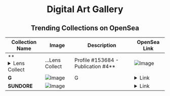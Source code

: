 <div align="center">

# Digital Art Gallery

## Trending Collections on OpenSea

| Collection Name                       | Image                                                                                     | Description                       | OpenSea Link                                                                                          |
|---------------------------------------|-------------------------------------------------------------------------------------------|-----------------------------------|--------------------------------------------------------------------------------------------------------|
| **<details><summary>Lens Collect | ...</summary>Lens Collect | Profile #153684 - Publication #4</details>** | ![Image](https://i.seadn.io/s/raw/files/9f1a6ecfdc2e83834cefa9f5cebc57be.png?w=500&auto=format?w=200&auto=format) |  | <details><summary>Link</summary>[Lens Collect | Profile #153684 - Publication #4](https://opensea.io/collection/lens-collect-profile-153684-publication-4)</details> |
| **G** | ![Image](https://i.seadn.io/s/raw/files/b57c2c892772ae8a35277ea102bf24ba.png?w=500&auto=format?w=200&auto=format) | G | <details><summary>Link</summary>[G](https://opensea.io/collection/g-1471)</details> |
| **SUNDORE** | ![Image](https://i.seadn.io/s/raw/files/0ba54be511515f1664ee51be2b592810.jpg?w=500&auto=format?w=200&auto=format) |  | <details><summary>Link</summary>[SUNDORE](https://opensea.io/collection/sundore)</details> |

</div>